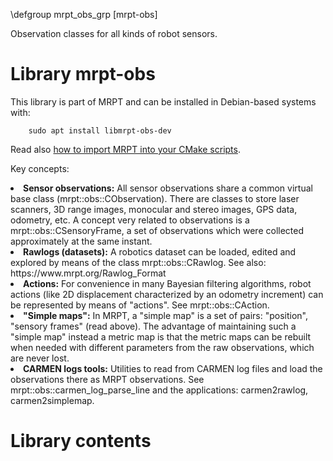 \defgroup mrpt_obs_grp [mrpt-obs]

Observation classes for all kinds of robot sensors.


# Library mrpt-obs

This library is part of MRPT and can be installed in Debian-based systems with:

		sudo apt install libmrpt-obs-dev

Read also [how to import MRPT into your CMake scripts](mrpt_from_cmake.html).

Key concepts:

<li><b>Sensor observations:</b> All sensor observations share a common virtual
base class (mrpt::obs::CObservation). There are classes to store laser scanners,
3D range images, monocular and stereo images, GPS data, odometry, etc. A concept
very related to observations is a mrpt::obs::CSensoryFrame, a set of
observations which were collected approximately at the same instant. </li>

<li><b>Rawlogs (datasets):</b> A robotics dataset can be loaded, edited and
explored by means of the class mrpt::obs::CRawlog. See also:
https://www.mrpt.org/Rawlog_Format </li>

<li><b>Actions:</b> For convenience in many Bayesian filtering algorithms, robot
actions (like 2D displacement characterized by an odometry increment) can be
represented by means of "actions". See mrpt::obs::CAction.</li>

<li><b>"Simple maps":</b> In MRPT, a "simple map" is a set of pairs: "position",
"sensory frames" (read above). The advantage of maintaining such a "simple map"
instead a metric map is that the metric maps can be rebuilt when needed with
different parameters from the raw observations, which are never lost. </li>

<li><b>CARMEN logs tools:</b> Utilities to read from CARMEN log files and load
the observations there as MRPT observations. See
mrpt::obs::carmen_log_parse_line and the applications: carmen2rawlog,
carmen2simplemap. </li>

</ul>

# Library contents
